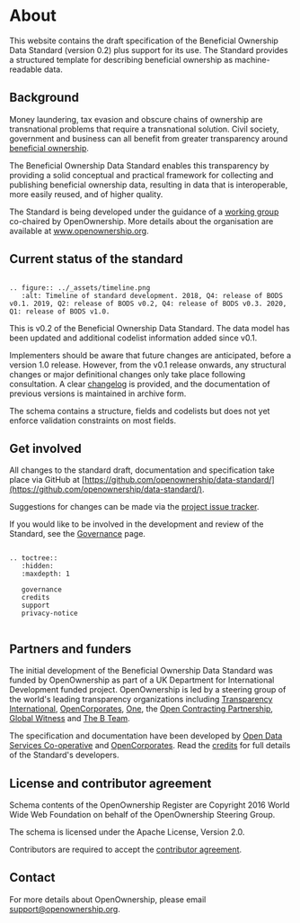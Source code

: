 # About

This website contains the draft specification of the Beneficial Ownership Data Standard (version 0.2) plus support for its use. The Standard provides a structured template for describing beneficial ownership as machine-readable data.

<h2>Background</h2>

Money laundering, tax evasion and obscure chains of ownership are transnational problems that require a transnational solution. Civil society, government and business can all benefit from greater transparency around [beneficial ownership](what-is-bo). 

The Beneficial Ownership Data Standard enables this transparency by providing a solid conceptual and practical framework for collecting and publishing beneficial ownership data, resulting in data that is interoperable, more easily reused, and of higher quality.

The Standard is being developed under the guidance of a [working group](governance.md) co-chaired by OpenOwnership. More details about the organisation are available at www.openownership.org.

<h2>Current status of the standard</h2>


```eval_rst

.. figure:: ../_assets/timeline.png
   :alt: Timeline of standard development. 2018, Q4: release of BODS v0.1. 2019, Q2: release of BODS v0.2, Q4: release of BODS v0.3. 2020, Q1: release of BODS v1.0.

```
This is v0.2 of the Beneficial Ownership Data Standard. The data model has been updated and additional codelist information added since v0.1.

Implementers should be aware that future changes are anticipated, before a version 1.0 release. However, from the v0.1 release onwards, any structural changes or major definitional changes only take place following consultation. A clear [changelog](changelog) is provided, and the documentation of previous versions is maintained in archive form.

The schema contains a structure, fields and codelists but does not yet enforce validation constraints on most fields.

<h2>Get involved</h2>

All changes to the standard draft, documentation and specification take place via GitHub at [https://github.com/openownership/data-standard/](https://github.com/openownership/data-standard/).

Suggestions for changes can be made via the [project issue tracker](https://github.com/openownership/data-standard/issues).

If you would like to be involved in the development and review of the Standard, see the [Governance](governance.md) page.

```eval_rst

.. toctree::
   :hidden:
   :maxdepth: 1

   governance
   credits
   support
   privacy-notice
   

```

<h2>Partners and funders</h2>

The initial development of the Beneficial Ownership Data Standard was funded by OpenOwnership as part of a UK Department for International Development funded project. OpenOwnership is led by a steering group of the world's leading transparency organizations including [Transparency International](https://www.transparency.org/), [OpenCorporates](https://opencorporates.com), [One](https://www.one.org/international/), the [Open Contracting Partnership](http://www.open-contracting.org), [Global Witness](https://www.globalwitness.org/en-gb/) and [The B Team](http://bteam.org/).

The specification and documentation have been developed by [Open Data Services Co-operative](http://www.opendataservices.coop) and [OpenCorporates](https://opencorporates.com). Read the [credits](credits.md) for full details of the Standard's developers.


<h2>License and contributor agreement</h2>

Schema contents of the OpenOwnership Register are Copyright 2016 World Wide Web Foundation on behalf of the OpenOwnership Steering Group.

The schema is licensed under the Apache License, Version 2.0.

Contributors are required to accept the [contributor agreement](https://github.com/openownership/data-standard/blob/master/CONTRIBUTING.md).

<h2>Contact</h2>

For more details about OpenOwnership, please email [support@openownership.org](mailto:support@openownership.org).
